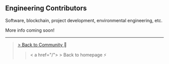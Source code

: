 ## Engineering Contributors
Software, blockchain, project development, environmental engineering, etc. 

More info coming soon!

---

> <a href="/community"> > Back to Community </a> :high_brightness:
>> < a href="/"> > Back to homepage </a> :zap:
